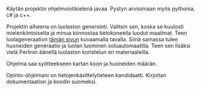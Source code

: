 
Käytän projektin ohjelmointikielenä javaa. Pystyn arvioimaan myös pythonia, c# ja c++.

Projektin aiheena on luolaston generointi. Valitsin sen, koska se kuulosti mielenkiintoiselta ja minua kiinnostaa tietokoneella luodut maailmat. Teen luolageneraation [tämän sivun](https://pvigier.github.io/2019/06/23/vagabond-dungeon-cave-generation.html) kuvaamalla tavalla. Siinä samassa tulee huoneiden generaatio ja luolan luominen soluautomaatilla. Teen sen lisäksi vielä Perlinin äänellä luolaston koristelun eri materiaaleilla.

Ohjelma saa syötteekseen kartan koon ja huoneiden määrän. 

Opinto-ohjelmani on tietojenkäsittelytieteen kandidaatti. Kirjoitan dokumentaation ja koodin suomeksi.